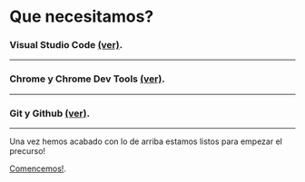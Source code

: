# Que necesitamos?

### Visual Studio Code [(ver)](../tools/vscode/README.md).

---

### Chrome y Chrome Dev Tools [(ver)](../tools/chrome/README.md).

---

### Git y Github [(ver)](../tools/git/README.md).

---

Una vez hemos acabado con lo de arriba estamos listos para empezar el precurso!

[Comencemos!](../tools/vscode/README.md).
